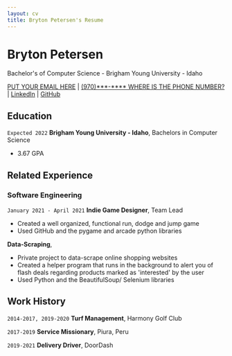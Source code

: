 ```yaml
---
layout: cv
title: Bryton Petersen's Resume
---
```

# Bryton Petersen
Bachelor's of Computer Science - Brigham Young University - Idaho

<div id="webaddress">
<a href="PUT YOUR EMAIL HERE TOO">PUT YOUR EMAIL HERE</a>
| <a href=>(970)***-**** WHERE IS THE PHONE NUMBER?</a>
| <a href="PUT YOUR LINKEDIN HERE">LinkedIn</a>
| <a href="PUT THE LINK TO YOUR GITHUB PAGE HERE">GitHub</a>
</div>

<!-- https://www.monique.tech/the-art-of-markdown -->

## Education

`Expected 2022`
__Brigham Young University - Idaho__, Bachelors in Computer Science

- 3.67 GPA


## Related Experience

<!-- ### Internships -->

### Software Engineering

`January 2021 - April 2021`
__Indie Game Designer__, Team Lead

- Created a well organized, functional run, dodge and jump game
- Used GitHub and the pygame and arcade python libraries


__Data-Scraping__,

- Private project to data-scrape online shopping websites
- Created a helper program that runs in the background to alert you of flash deals regarding products marked as 'interested' by the user
- Used Python and the BeautifulSoup/ Selenium libraries



## Work History

`2014-2017, 2019-2020`
__Turf Management__, Harmony Golf Club

`2017-2019`
__Service Missionary__, Piura, Peru

`2019-2021`
__Delivery Driver__, DoorDash


<!-- ### Footer

Last updated: May 2013 -->


